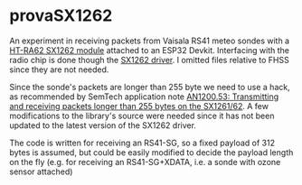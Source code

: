 provaSX1262
===
An experiment in receiving packets from Vaisala RS41 meteo sondes with a [HT-RA62 SX1262 module](https://heltec.org/project/ht-ra62/) attached to an ESP32 Devkit. Interfacing with the radio chip is done though the [SX1262 driver](https://github.com/Lora-net/sx126x_driver). I omitted files relative to FHSS since they are not needed.

Since the sonde's packets are longer than 255 byte we need to use a hack, as recommended by SemTech application note [AN1200.53: Transmitting and receiving packets longer than 255 bytes on the SX1261/62](https://semtech.my.salesforce.com/sfc/p/E0000000JelG/a/3n000000qSr5/_k7DWETSW27pcUXl2q6mgqTRbGdaR02ue716zGGCLMQ).
A few modifications to the library's source were needed since it has not been updated to the latest version of the SX1262 driver.

The code is written for receiving an RS41-SG, so a fixed payload of 312 bytes is assumed, but could be easily modified to decide the payload length on the fly (e.g. for receiving an RS41-SG+XDATA, i.e. a sonde with ozone sensor attached)
